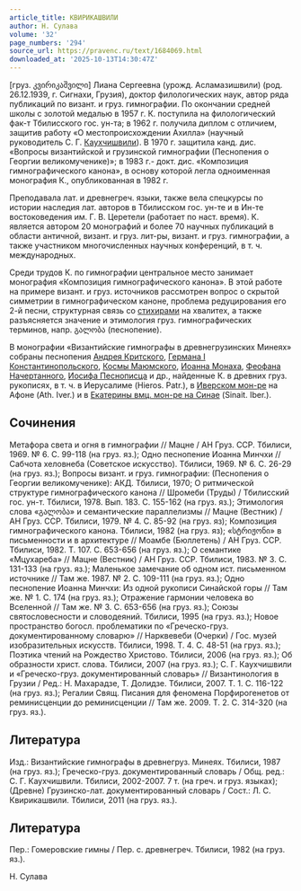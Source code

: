 ```yaml
---
article_title: КВИРИКАШВИЛИ
author: Н. Сулава
volume: '32'
page_numbers: '294'
source_url: https://pravenc.ru/text/1684069.html
downloaded_at: '2025-10-13T14:30:47Z'
---
```


[груз. კვირიკაშვილი] Лиана Сергеевна (урожд. Асламазишвили) (род. 26.12.1939, г. Сигнахи, Грузия), доктор филологических наук, автор ряда публикаций по визант. и груз. гимнографии. По окончании средней школы с золотой медалью в 1957 г. К. поступила на филологический фак-т Тбилисского гос. ун-та; в 1962 г. получила диплом с отличием, защитив работу «О местопроисхождении Ахилла» (научный руководитель С. Г. [Каухчишвили](https://pravenc.ru/text/Каухчишвили.html)). В 1970 г. защитила канд. дис. «Вопросы византийской и грузинской гимнографии (Песнопения о Георгии великомученике)»; в 1983 г.- докт. дис. «Композиция гимнографического канона», в основу которой легла одноименная монография К., опубликованная в 1982 г.

Преподавала лат. и древнегреч. языки, также вела спецкурсы по истории наследия лат. авторов в Тбилисском гос. ун-те и в Ин-те востоковедения им. Г. В. Церетели (работает по наст. время). К. является автором 20 монографий и более 70 научных публикаций в области античной, визант. и груз. лит-ры, визант. и груз. гимнографии, а также участником многочисленных научных конференций, в т. ч. международных.

Среди трудов К. по гимнографии центральное место занимает монография «Композиция гимнографического канона». В этой работе на примере визант. и груз. источников рассмотрен вопрос о скрытой симметрии в гимнографическом каноне, проблема редуцирования его 2-й песни, структурная связь со [стихирами](https://pravenc.ru/text/стихирами.html) на хвалитех, а также разъясняется значение и этимология груз. гимнографических терминов, напр. გალობა (песнопение).

В монографии «Византийские гимнографы в древнегрузинских Минеях» собраны песнопения [Андрея Критского](<https://pravenc.ru/text/Андрей Критский.html>), [Германа I Константинопольского](<https://pravenc.ru/text/Германа I Константинопольского.html>), [Космы Маюмского](<https://pravenc.ru/text/КОСМА МАЮМСКИЙ.html>), [Иоанна Монаха](<https://pravenc.ru/text/Иоанна Монаха.html>), [Феофана Начертанного](<https://pravenc.ru/text/Феофана Начертанного.html>), [Иосифа Песнописца](<https://pravenc.ru/text/Иосиф Песнописец.html>) и др., найденные К. в древних груз. рукописях, в т. ч. в Иерусалиме (Hieros. Patr.), в [Иверском мон-ре](<https://pravenc.ru/text/Иверском мон-ре.html>) на Афоне (Ath. Iver.) и в [Екатерины вмц. мон-ре на Синае](<https://pravenc.ru/text/Екатерины вмц  мон-ре на Синае.html>) (Sinait. Iber.).

## Сочинения

Метафора cвета и огня в гимнографии // Мацне / АН Груз. ССР. Тбилиси, 1969. № 6. С. 99-118 (на груз. яз.); Одно песнопение Иоанна Минчхи // Сабчота хеловнеба (Советское искусство). Тбилиси, 1969. № 6. С. 26-29 (на груз. яз.); Вопросы визант. и груз. гимнографии: (Песнопения о Георгии великомученике): АКД. Тбилиси, 1970; О ритмической структуре гимнографического канона // Шромеби (Труды) / Тбилисский гос. ун-т. Тбилиси, 1978. Вып. 183. С. 155-162 (на груз. яз.); Этимология слова «გალობა» и семантические параллелизмы // Мацне (Вестник) / АН Груз. ССР. Тбилиси, 1979. № 4. С. 85-92 (на груз. яз); Композиция гимнографического канона. Тбилиси, 1982 (на груз. яз); «სტრიჟონი» в письменности и в архитектуре // Моамбе (Бюллетень) / АН Груз. ССР. Тбилиси, 1982. Т. 107. С. 653-656 (на груз. яз.); О семантике «Мцухареба» // Мацне (Вестник) / АН Груз. ССР. Тбилиси, 1983. № 3. С. 131-133 (на груз. яз.); Маленькое замечание об одном ист. письменном источнике // Там же. 1987. № 2. С. 109-111 (на груз. яз.); Одно песнопение Иоанна Минчхи: Из одной рукописи Синайской горы // Там же. № 1. С. 174 (на груз. яз.); Отражение гармонии человека во Вселенной // Там же. № 3. С. 653-656 (на груз. яз.); Союзы святословесности и словодеяний. Тбилиси, 1995 (на груз. яз.); Новое пространство богосл. проблематики по «Греческо-груз. документированному словарю» // Нарквевеби (Очерки) / Гос. музей изобразительных искусств. Тбилиси, 1998. Т. 4. С. 48-51 (на груз. яз.); Поэтика чтений на Рождество Христово. Тбилиси, 2006 (на груз. яз.); Об образности христ. слова. Тбилиси, 2007 (на груз. яз.); С. Г. Каухчишвили и «Греческо-груз. документированный словарь» // Византинология в Грузии / Ред.: Н. Махарадзе, Т. Долидзе. Тбилиси, 2007. Т. 1. С. 116-122 (на груз. яз.); Регалии Свящ. Писания для феномена Порфирогенетов от реминисценции до реминисценции // Там же. 2009. Т. 2. С. 314-320 (на груз. яз.).

## Литература

Изд.: Византийские гимнографы в древнегруз. Минеях. Тбилиси, 1987 (на груз. яз.); Греческо-груз. документированный словарь / Общ. ред.: С. Г. Каухчишвили. Тбилиси, 2002-2007. 7 т. (на греч. и груз. языках); (Древне) Грузинско-лат. документированный словарь / Сост.: Л. С. Квирикашвили. Тбилиси, 2011 (на груз. яз.).

## Литература

Пер.: Гомеровские гимны / Пер. с. древнегреч. Тбилиси, 1982 (на груз. яз.).

Н. Сулава
